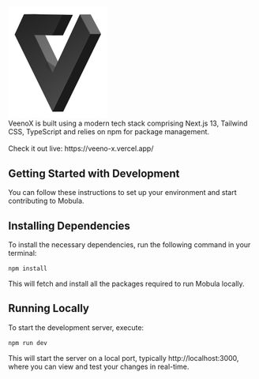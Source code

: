 <img src="./public/logo/veeno.png" width="200" h="auto" alt="VeenoX Logo" />

<br />
VeenoX is built using a modern tech stack comprising Next.js 13, Tailwind CSS, TypeScript and relies on npm for package management.
<br />
<br />
Check it out live: https://veeno-x.vercel.app/
<br />

## Getting Started with Development

You can follow these instructions to set up your environment and start contributing to Mobula.

## Installing Dependencies

To install the necessary dependencies, run the following command in your terminal:
<br />

```bash
npm install
```

This will fetch and install all the packages required to run Mobula locally.

## Running Locally

To start the development server, execute:
<br />

```bash
npm run dev
```

This will start the server on a local port, typically http://localhost:3000, where you can view and test your changes in real-time.

